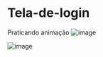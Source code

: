 # Tela-de-login
Praticando animação
![image](https://user-images.githubusercontent.com/97926275/191872743-eb9d2d11-578a-4cb9-9d4f-659672877c3d.png)

![image](https://user-images.githubusercontent.com/97926275/191872796-f3227e7f-df14-4c16-8a19-1e2d79ef5f07.png)
